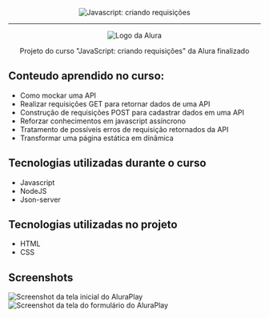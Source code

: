 <p align="center"> <img src="https://imgur.com/J3hD21O.png" alt="Javascript: criando requisições"> </p>

<hr>

<p align="center"> <img src="https://github.com/MonicaHillman/aluraplay-requisicoes/blob/main/img/logo.png" alt="Logo da Alura"> </p>
<p align="center">Projeto do curso "JavaScript: criando requisições" da Alura finalizado</p>

## Conteudo aprendido no curso: 

<ul>
<li>Como mockar uma API</li>
<li>Realizar requisições GET para retornar dados de uma API</li>
<li>Construção de requisições POST para cadastrar dados em uma API</li>
<li>Reforzar conhecimentos em javascript assíncrono</li>
<li>Tratamento de possíveis erros de requisição retornados da API</li>
<li>Transformar uma página estática em dinâmica</li>
</ul>

## Tecnologias utilizadas durante o curso
* Javascript
* NodeJS
* Json-server

## Tecnologias utilizadas no projeto
* HTML
* CSS

## Screenshots
![Screenshot da tela inicial do AluraPlay](https://imgur.com/aymxEsh.png)
![Screenshot da tela do formulário do AluraPlay](https://imgur.com/ShNADf2.png)
